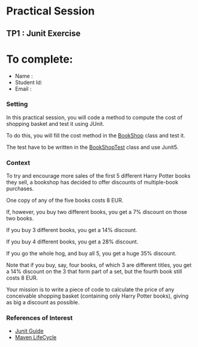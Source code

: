 # Practical Session

## TP1 : Junit Exercise

# To complete: 

* Name :
* Student Id:
* Email :

### Setting

In this practical session, you will code a method to compute the cost of shopping basket and test it using JUnit.

To do this, you will fill the cost method in the [BookShop](src/main/java/books/BookShop.java) class and test it.

The test have to be written in the [BookShopTest](src/test/java/books/BookShopTest.java) class and use Junit5. 

### Context

To try and encourage more sales of the first 5 different Harry
Potter books they sell, a bookshop has decided to offer 
discounts of multiple-book purchases. 

One copy of any of the five books costs 8 EUR. 

If, however, you buy two different books, you get a 7% 
discount on those two books.

If you buy 3 different books, you get a 14% discount. 

If you buy 4 different books, you get a 28% discount.

If you go the whole hog, and buy all 5, you get a huge 35%
discount. 

Note that if you buy, say, four books, of which 3 are 
different titles, you get a 14% discount on the 3 that 
form part of a set, but the fourth book still costs 8 EUR. 

Your mission is to write a piece of code to calculate the 
price of any conceivable shopping basket (containing only 
Harry Potter books), giving as big a discount as possible.

### References of Interest

* [Junit Guide](http://junit.org/junit5/docs/current/user-guide/)
* [Maven LifeCycle](https://maven.apache.org/guides/introduction/introduction-to-the-lifecycle.html)
